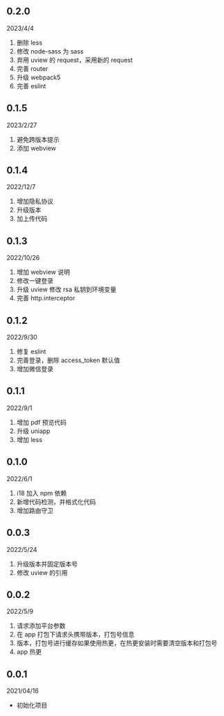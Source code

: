 ## 0.2.0

2023/4/4

1. 删除 less
2. 修改 node-sass 为 sass
3. 弃用 uview 的 request，采用新的 request
4. 完善 router
5. 升级 webpack5
6. 完善 eslint

## 0.1.5

2023/2/27

1. 避免跨版本提示
2. 添加 webview

## 0.1.4

2022/12/7

1. 增加隐私协议
2. 升级版本
3. 加上传代码

## 0.1.3

2022/10/26

1. 增加 webview 说明
2. 修改一键登录
3. 升级 uview 修改 rsa 私钥到环境变量
4. 完善 http.interceptor

## 0.1.2

2022/9/30

1. 修复 eslint
2. 完善登录，删除 access_token 默认值
3. 增加微信登录

## 0.1.1

2022/9/1

1. 增加 pdf 预览代码
2. 升级 uniapp
3. 增加 less

## 0.1.0

2022/6/1

1. i18 加入 npm 依赖
2. 新增代码检测，并格式化代码
3. 增加路由守卫

## 0.0.3

2022/5/24

1. 升级版本并固定版本号
2. 修改 uview 的引用

## 0.0.2

2022/5/9

1. 请求添加平台参数
2. 在 app 打包下请求头携带版本，打包号信息
3. 版本，打包号进行缓存如果使用热更，在热更安装时需要清空版本和打包号
4. app 热更

## 0.0.1

2021/04/16

- 初始化项目
